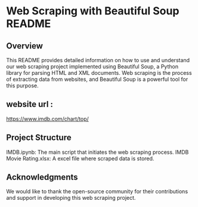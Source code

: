 # Web Scraping with Beautiful Soup README

## Overview

This README provides detailed information on how to use and understand our web scraping project implemented using Beautiful Soup, a Python library for parsing HTML and XML documents. Web scraping is the process of extracting data from websites, and Beautiful Soup is a powerful tool for this purpose.
## website url : 
https://www.imdb.com/chart/top/
## Project Structure
IMDB.ipynb: The main script that initiates the web scraping process.
IMDB Movie Rating.xlsx: A excel file where scraped data is stored.
## Acknowledgments
We would like to thank the open-source community for their contributions and support in developing this web scraping project.

